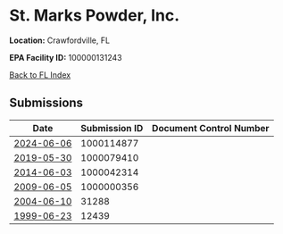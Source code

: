 # St. Marks Powder, Inc.

**Location:** Crawfordville, FL

**EPA Facility ID:** 100000131243

[Back to FL Index](../../index.md)

## Submissions

| Date | Submission ID | Document Control Number |
|------|--------------|-------------------------|
| [2024-06-06](submissions/1000114877.md) | 1000114877 |  |
| [2019-05-30](submissions/1000079410.md) | 1000079410 |  |
| [2014-06-03](submissions/1000042314.md) | 1000042314 |  |
| [2009-06-05](submissions/1000000356.md) | 1000000356 |  |
| [2004-06-10](submissions/31288.md) | 31288 |  |
| [1999-06-23](submissions/12439.md) | 12439 |  |
